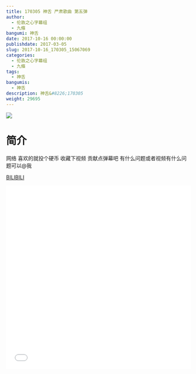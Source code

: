 ```yaml
---
title: 170305 神舌 严肃歌曲 第五弹
author: 
  - 伦敦之心字幕组
  - 九條
bangumi: 神舌
date: 2017-10-16 00:00:00
publishdate: 2017-03-05
slug: 2017-10-16_170305_15067069
categories: 
  - 伦敦之心字幕组
  - 九條
tags: 
  - 神舌
bangumis: 
  - 神舌
description: 神舌&#8226;170305
weight: 29695
---
```


![](https://i.imgur.com/yYegyRN.jpg)

# 简介  
网络
喜欢的就投个硬币 收藏下视频 贡献点弹幕吧 有什么问题或者视频有什么问题可以@我

  [BILIBILI](https://www.bilibili.com/video/av15067069/)


<div class="vcontainer">  <iframe class='video' src="//www.bilibili.com/blackboard/player.html?aid=15067069" width="100%" height="500" frameborder="0" allowfullscreen="allowfullscreen"></iframe></div>
